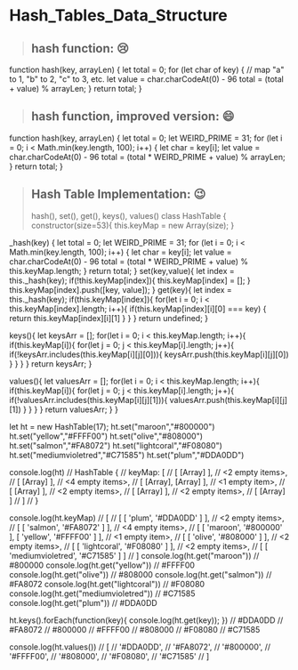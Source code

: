 # Hash_Tables_Data_Structure


> ## hash function: :cry: 
function hash(key, arrayLen) {
  let total = 0;
  for (let char of key) {
    // map "a" to 1, "b" to 2, "c" to 3, etc.
    let value = char.charCodeAt(0) - 96
    total = (total + value) % arrayLen;
  }
  return total;
}

> ## hash function, improved version: :smile:

function hash(key, arrayLen) {
  let total = 0;
  let WEIRD_PRIME = 31;
  for (let i = 0; i < Math.min(key.length, 100); i++) {
    let char = key[i];
    let value = char.charCodeAt(0) - 96
    total = (total * WEIRD_PRIME + value) % arrayLen;
  }
  return total;
}


> ## Hash Table Implementation: :wink:
> hash(), set(), get(), keys(), values()
class HashTable {
  constructor(size=53){
    this.keyMap = new Array(size);
  }

  _hash(key) {
    let total = 0;
    let WEIRD_PRIME = 31;
    for (let i = 0; i < Math.min(key.length, 100); i++) {
      let char = key[i];
      let value = char.charCodeAt(0) - 96
      total = (total * WEIRD_PRIME + value) % this.keyMap.length;
    }
    return total;
  }
  set(key,value){
    let index = this._hash(key);
    if(!this.keyMap[index]){
      this.keyMap[index] = [];
    }
    this.keyMap[index].push([key, value]);
  }
  get(key){
    let index = this._hash(key);
    if(this.keyMap[index]){
      for(let i = 0; i < this.keyMap[index].length; i++){
        if(this.keyMap[index][i][0] === key) {
          return this.keyMap[index][i][1]
        }
      }
    }
    return undefined;
  }

  keys(){
    let keysArr = [];
    for(let i = 0; i < this.keyMap.length; i++){
      if(this.keyMap[i]){
        for(let j = 0; j < this.keyMap[i].length; j++){
          if(!keysArr.includes(this.keyMap[i][j][0])){
            keysArr.push(this.keyMap[i][j][0])
          }
        }
      }
    }
    return keysArr;
  }

  values(){
    let valuesArr = [];
    for(let i = 0; i < this.keyMap.length; i++){
      if(this.keyMap[i]){
        for(let j = 0; j < this.keyMap[i].length; j++){
          if(!valuesArr.includes(this.keyMap[i][j][1])){
            valuesArr.push(this.keyMap[i][j][1])
          }
        }
      }
    }
    return valuesArr;
  }
}

let ht = new HashTable(17);
ht.set("maroon","#800000")
ht.set("yellow","#FFFF00")
ht.set("olive","#808000")
ht.set("salmon","#FA8072")
ht.set("lightcoral","#F08080")
ht.set("mediumvioletred","#C71585")
ht.set("plum","#DDA0DD")

console.log(ht)
// HashTable {
//   keyMap: [
//     [ [Array] ],
//     <2 empty items>,
//     [ [Array] ],
//     <4 empty items>,
//     [ [Array], [Array] ],
//     <1 empty item>,
//     [ [Array] ],
//     <2 empty items>,
//     [ [Array] ],
//     <2 empty items>,
//     [ [Array] ]
//   ]
// }

console.log(ht.keyMap)
// [
//   [ [ 'plum', '#DDA0DD' ] ],
//   <2 empty items>,
//   [ [ 'salmon', '#FA8072' ] ],
//   <4 empty items>,
//   [ [ 'maroon', '#800000' ], [ 'yellow', '#FFFF00' ] ],
//   <1 empty item>,
//   [ [ 'olive', '#808000' ] ],
//   <2 empty items>,
//   [ [ 'lightcoral', '#F08080' ] ],
//   <2 empty items>,
//   [ [ 'mediumvioletred', '#C71585' ] ]
// ]
console.log(ht.get("maroon")) // #800000
console.log(ht.get("yellow")) // #FFFF00
console.log(ht.get("olive")) // #808000
console.log(ht.get("salmon")) // #FA8072
console.log(ht.get("lightcoral")) // #F08080
console.log(ht.get("mediumvioletred")) // #C71585
console.log(ht.get("plum")) // #DDA0DD

ht.keys().forEach(function(key){
  console.log(ht.get(key));
})
// #DDA0DD
// #FA8072
// #800000
// #FFFF00
// #808000
// #F08080
// #C71585

console.log(ht.values())
// [
//   '#DDA0DD',
//   '#FA8072',
//   '#800000',
//   '#FFFF00',
//   '#808000',
//   '#F08080',
//   '#C71585'
// ]




